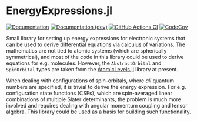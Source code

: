 # EnergyExpressions.jl

[![Documentation][docs-stable-img]][docs-stable-url]
[![Documentation (dev)][docs-dev-img]][docs-dev-url]
[![GitHub Actions CI][ci-gha-img]][ci-gha-url]
[![CodeCov][codecov-img]][codecov-url]

Small library for setting up energy expressions for electronic systems
that can be used to derive differential equations via calculus of
variations. The mathematics are not tied to atomic systems (which are
spherically symmetrical), and most of the code in this library could
be used to derive equations for e.g. molecules. However, the
`AbstractOrbital` and `SpinOrbital` types are taken from the
[AtomicLevels.jl](https://github.com/JuliaAtoms/AtomicLevels.jl)
library at present.

When dealing with configurations of spin-orbitals, where _all_ quantum
numbers are specified, it is trivial to derive the energy
expression. For e.g. configuration state functions (CSFs), which are
spin-averaged linear combinations of multiple Slater determinants, the
problem is much more involved and requires dealing with angular
momentum coupling and tensor algebra. This library could be used as a
basis for building such functionality.

[ci-gha-url]: https://github.com/JuliaAtoms/EnergyExpressions.jl/actions
[ci-gha-img]: https://github.com/JuliaAtoms/EnergyExpressions.jl/workflows/CI/badge.svg
[codecov-url]: https://codecov.io/gh/JuliaAtoms/EnergyExpressions.jl
[codecov-img]: https://codecov.io/gh/JuliaAtoms/EnergyExpressions.jl/branch/master/graph/badge.svg
[docs-stable-url]: https://juliaatoms.org/EnergyExpressions.jl/stable/
[docs-stable-img]: https://img.shields.io/badge/docs-stable-blue.svg
[docs-dev-url]: https://juliaatoms.org/EnergyExpressions.jl/dev/
[docs-dev-img]: https://img.shields.io/badge/docs-dev-blue.svg
